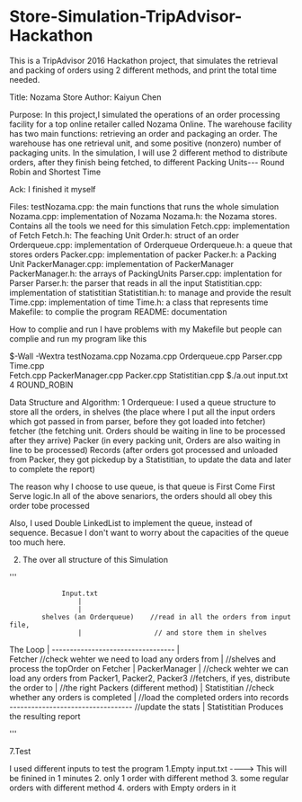# Store-Simulation-TripAdvisor-Hackathon
This is a TripAdvisor 2016 Hackathon project, that simulates the retrieval and packing of orders using 2 different methods, and print the total time needed.

Title: Nozama Store
Author: Kaiyun Chen

Purpose: 
In this project,I simulated the operations of an order processing facility
for a top online retailer called Nozama Online.
The warehouse facility has two main functions: retrieving an order and 
packaging an order. 
The warehouse has one retrieval unit, and some positive (nonzero) number 
of packaging units. 
In the simulation, I will use 2 different method to distribute orders, after
they finish being fetched, to different Packing Units--- Round Robin and 
Shortest Time

Ack:
I finished it myself

Files:
testNozama.cpp: the main functions that runs the whole simulation
Nozama.cpp: implementation of Nozama
Nozama.h: the Nozama stores. Contains all the tools we need for this simulation
Fetch.cpp: implementation of Fetch
Fetch.h: The feaching Unit 
Order.h: struct of an order
Orderqueue.cpp: implementation of Orderqueue
Orderqueue.h: a queue that stores orders
Packer.cpp: implementation of packer
Packer.h: a Packing Unit
PackerManager.cpp: implementation of PackerManager
PackerManager.h: the arrays of PackingUnits
Parser.cpp: implentation for Parser
Parser.h: the parser that reads in all the input
Statistitian.cpp: implementation of statistitian
Statistitian.h: to manage and provide the result
Time.cpp: implementation of time
Time.h: a class that represents time
Makefile: to complie the program
README: documentation


How to complie and run
I have problems with my Makefile
but people can complie and run my program like this

$-Wall -Wextra testNozama.cpp Nozama.cpp Orderqueue.cpp Parser.cpp Time.cpp \
    Fetch.cpp PackerManager.cpp Packer.cpp Statistitian.cpp
$./a.out input.txt 4 ROUND_ROBIN

Data Structure and Algorithm:
1 Orderqueue:
I used a queue structure to store all the orders, in 
shelves (the place where I put all the input orders which got passed in from 
        parser, before they got loaded into fetcher)
fetcher (the fetching unit. Orders should be waiting in line to be processed
         after they arrive)
Packer (in every packing unit, Orders are also waiting in line to be processed)
Records (after orders got processed and unloaded from Packer, they got pickedup 
        by a Statistitian, to update the data and later to complete the report)

The reason why I choose to use queue, is that queue is First Come First Serve
logic.In all of the above senariors, the orders should all obey this order tobe 
processed

Also, I used Double LinkedList to implement the queue, instead of sequence.
Becasue
I don't want to worry about the capacities of the queue too much here.

2. The over all structure of this Simulation

                 
                 
  '''               
                 
                 Input.txt 
                     |  
                     |                    
            shelves (an Orderqueue)    //read in all the orders from input file,
                     |                  // and store them in shelves 
 The Loop            |
       ---------------------------------- 
                     |                         
                  Fetcher       //check wehter we need to load any orders from
                     |           //shelves and process the topOrder on Fetcher 
                     |
                PackerManager 
                     |            //check wehter we can load any orders from 
         Packer1, Packer2, Packer3   //fetchers, if yes, distribute the order to
                     |            //the right Packers (different method)
                     |
                Statistitian       //check whether any orders is completed
                     |              //load the completed orders into records
        ----------------------------------     //update the stats
                     |
   Statistitian Produces the resulting report 
   
   '''

7.Test

I used different inputs to test the program
1.Empty input.txt ----> This will be finined in 1 minutes
2. only 1 order with different method
3. some regular orders with different method 
4. orders with Empty orders in it 

